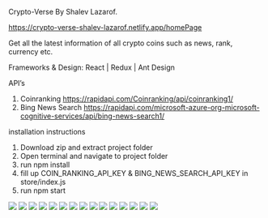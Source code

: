 Crypto-Verse By Shalev Lazarof. 

https://crypto-verse-shalev-lazarof.netlify.app/homePage

Get all the latest information of all crypto coins such as news, rank, currency etc.

Frameworks & Design: React | Redux | Ant Design 

API’s
1. Coinranking
https://rapidapi.com/Coinranking/api/coinranking1/
2. Bing News Search
https://rapidapi.com/microsoft-azure-org-microsoft-cognitive-services/api/bing-news-search1/

installation instructions
1. Download zip and extract project folder
2. Open terminal and navigate to project folder
3. run npm install
4. fill up COIN_RANKING_API_KEY & BING_NEWS_SEARCH_API_KEY in store/index.js 
5. run npm start

![](https://github.com/ShalevL/Crypro-Verse/blob/main/screenshots/1.png)
![](https://github.com/ShalevL/Crypro-Verse/blob/main/screenshots/2.png)
![](https://github.com/ShalevL/Crypro-Verse/blob/main/screenshots/3.png)
![](https://github.com/ShalevL/Crypro-Verse/blob/main/screenshots/4.png)
![](https://github.com/ShalevL/Crypro-Verse/blob/main/screenshots/5.png)
![](https://github.com/ShalevL/Crypro-Verse/blob/main/screenshots/6.png)
![](https://github.com/ShalevL/Crypro-Verse/blob/main/screenshots/7.png)
![](https://github.com/ShalevL/Crypro-Verse/blob/main/screenshots/8.png)
![](https://github.com/ShalevL/Crypro-Verse/blob/main/screenshots/9.png)
![](https://github.com/ShalevL/Crypro-Verse/blob/main/screenshots/10.png)
![](https://github.com/ShalevL/Crypro-Verse/blob/main/screenshots/11.png)
![](https://github.com/ShalevL/Crypro-Verse/blob/main/screenshots/12.png)
![](https://github.com/ShalevL/Crypro-Verse/blob/main/screenshots/13.png)
![](https://github.com/ShalevL/Crypro-Verse/blob/main/screenshots/14.png)
![](https://github.com/ShalevL/Crypro-Verse/blob/main/screenshots/15.png)

